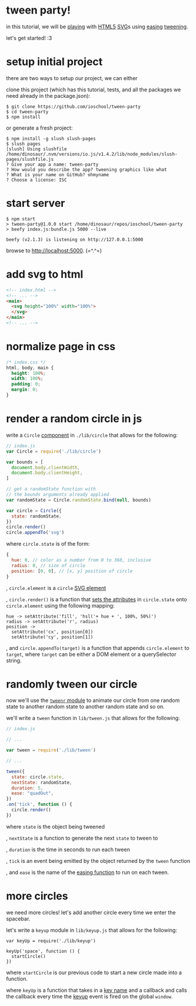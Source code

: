 # tween party!

in this tutorial, we will be [playing](http://www.creativebloq.com/design/examples-svg-7112785) with [HTML5](http://diveintohtml5.info/) [SVG](https://developer.mozilla.org/en-US/docs/Web/SVG/Tutorial/Introduction)s using [easing](http://easings.net/) [tweening](https://en.wikipedia.org/wiki/Inbetweening).

let's get started! :3

# setup initial project

there are two ways to setup our project, we can either

clone this project (which has this tutorial, tests, and all the packages we need already in the package.json):

```
$ git clone https://github.com/ioschool/tween-party
$ cd tween-party
$ npm install
```

or generate a fresh project:

```
$ npm install -g slush slush-pages
$ slush pages
[slush] Using slushfile /home/dinosaur/.nvm/versions/io.js/v1.4.2/lib/node_modules/slush-pages/slushfile.js
? Give your app a name: tween-party
? How would you describe the app? tweening graphics like what
? What is your name on GitHub? ohmyname
? Choose a license: ISC
```

# start server

```
$ npm start
> tween-party@1.0.0 start /home/dinosaur/repos/ioschool/tween-party
> beefy index.js:bundle.js 5000 --live

beefy (v2.1.3) is listening on http://127.0.0.1:5000
```

browse to <http://localhost:5000>. (=^.^=)

# add svg to html

```html
<!-- index.html -->
<!-- ... -->
<main>
  <svg height="100%" width="100%">
  </svg>
</main>
<!-- ... -->
```

# normalize page in css

```css
/* index.css */
html, body, main {
  height: 100%;
  width: 100%;
  padding: 0;
  margin: 0;
}
```

# render a random circle in js

write a `Circle` [component](https://github.com/substack/browserify-handbook#reusable-components) in `./lib/circle` that allows for the following:

```javascript
// index.js
var Circle = require('./lib/circle')

var bounds = [
  document.body.clientWidth,
  document.body.clientHeight,
]

// get a randomState function with
// the bounds arguments already applied
var randomState = Circle.randomState.bind(null, bounds)

var circle = Circle({
  state: randomState,
})
circle.render()
circle.appendTo('svg')
```

where `circle.state` is of the form:

```javascript
{
  hue: 0, // color as a number from 0 to 360, inclusive
  radius: 0, // size of circle
  position: [0, 0], // [x, y] position of circle
}
```

, `circle.element` is a `circle` [SVG element](https://npmjs.com/package/svg-node)

, `circle.render()` is a function that [sets the attributes](https://developer.mozilla.org/en-US/docs/Web/API/Element/setAttribute) in `circle.state` onto `circle.element` using the following mapping:

```
hue -> setAttribute('fill', 'hsl('+ hue + ', 100%, 50%)')
radius -> setAttribute('r', radius)
position ->
  setAttribute('cx', position[0])
  setAttribute('cy', position[1])
```

, and `circle.appendTo(target)` is a function that appends `circle.element` to `target`, where `target` can be either a DOM element or a querySelector string.

# randomly tween our circle

now we'll use the [`tweenr` module](https://npmjs.com/package/tweenr) to animate our circle from one random state to another random state to another random state and so on.

we'll write a `tween` function in `lib/tween.js` that allows for the following:

```javascript
// index.js

// ...

var tween = require('./lib/tween')

// ...

tween({
  state: circle.state,
  nextState: randomState,
  duration: 5,
  ease: "quadOut",
})
.on('tick', function () {
  circle.render()
})
```

where `state` is the object being tweened

, `nextState` is a function to generate the next `state` to tween to

, `duration` is the time in seconds to run each tween

, `tick` is an event being emitted by the object returned by the `tween` function

, and `ease` is the name of the [easing function](https://npmjs.com/package/eases) to run on each tween.


# more circles

we need more circles! let's add another circle every time we enter the spacebar.

let's write a `keyup` module in `lib/keyup.js` that allows for the following:

```
var keyUp = require('./lib/keyup')

keyUp('space', function () {
  startCircle()
})
```

where `startCircle` is our previous code to start a new circle made into a function.

where `keyUp` is a function that takes in a [key name](http://npmjs.com/package/keycode) and a callback and calls the callback every time the [keyup](https://developer.mozilla.org/en-US/docs/Web/Events/keyup) event is fired on the global `window`.
